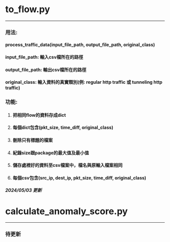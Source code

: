 
# to_flow.py  
-------------  
   
### 用法:  
#### process_traffic_data(input_file_path, output_file_path, original_class)  
#### input_file_path: 輸入csv檔所在的路徑  
#### output_file_path: 輸出csv檔所在的路徑  
#### original_class: 輸入資料的真實類別(例: regular http traffic 或 tunneling http traffic)  
   

### 功能:  
1.  #### 把相同flow的資料存成dict   
2.  #### 每個dict包含(pkt_size, time_diff, original_class)   
3.  #### 刪除只有標題的檔案   
4.  #### 紀錄size跟package的最大值及最小值   
5.  #### 儲存處裡好的資料至csv檔案中，檔名與原輸入檔案相同   
6.  #### 每個csv包含(src_ip, dest_ip, pkt_size, time_diff, original_class)   
   
##### 2024/05/03 更新   
   
# calculate_anomaly_score.py  
-------------  
   
### 待更新   
